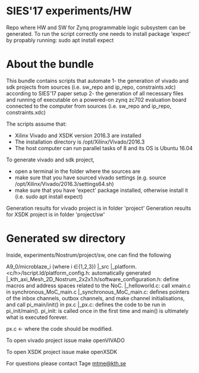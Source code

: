 # SIES'17 experiments/HW
Repo where HW and SW for Zynq programmable logic subsystem can be generated.
To run the script correctly one needs to install package 'expect' by propably running:
sudo apt install expect

# About the bundle
This bundle contains scripts that automate 
1- the generation of vivado and sdk projects from sources (i.e. sw_repo and ip_repo, constraints.xdc) according to SIES'17 paper setup
2- the generation of all necessary files and running of executable on a powered-on zynq zc702 evaluation board connected to the computer from sources (i.e. sw_repo and ip_repo, constraints.xdc)


The scripts assume that:
- Xilinx Vivado and XSDK version 2016.3 are installed
- The installation directory is /opt/Xilinx/Vivado/2016.3
- The host computer can run parallel tasks of 8 and its OS is Ubuntu 16.04

To generate vivado and sdk project, 
- open a terminal in the folder where the sources are
- make sure that you have sourced vivado settings (e.g. source /opt/Xilinx/Vivado/2016.3/settings64.sh)
- make sure that you have 'expect' package installed, otherwise install it (i.e. sudo apt install expect)

Generation results for vivado project is in folder 'project'
Generation results for XSDK project is in folder 'project/sw'

# Generated sw directory
Inside, experiments/Nostrum/project/sw, one can find the following

A9_0/microblaze_i (where i ∈{1,2,3})
|_src
     |_platform.<c/h>/lscript.ld/platform_config.h: automatically generated
     |_kth_axi_Mesh_2D_Nostrum_2x2x1.h/software_configuration.h: define macros and address spaces related to the NoC.
     |_helloworld.c: call xmain.c in synchronous_MoC_main.c
     |_synchronous_MoC_main.c: defines pointers of the inbox channels, outbox channels, and make channel initialisations, and call pi_main/init() in px.c
     |_px.c: defines the code to be run in pi_init/main(). pi_init: is called once in the first time and main() is ultimately what is executed forever.

px.c <- where the code should be modified.

To open vivado project issue
make openVIVADO

To open XSDK project issue
make openXSDK

For questions please contact Tage <mtme@kth.se>
